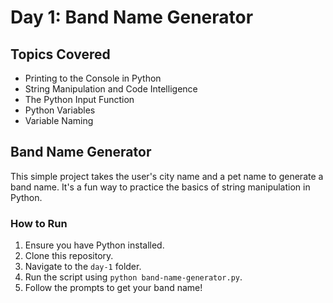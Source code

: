 # Day 1: Band Name Generator

## Topics Covered

- Printing to the Console in Python
- String Manipulation and Code Intelligence
- The Python Input Function
- Python Variables
- Variable Naming

## Band Name Generator

This simple project takes the user's city name and a pet name to generate a band name. It's a fun way to practice the basics of string manipulation in Python.

### How to Run

1. Ensure you have Python installed.
2. Clone this repository.
3. Navigate to the `day-1` folder.
4. Run the script using `python band-name-generator.py`.
5. Follow the prompts to get your band name!
